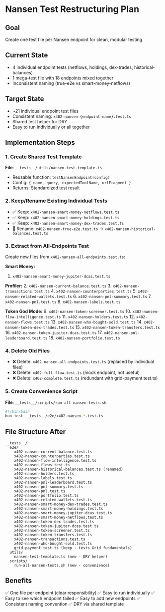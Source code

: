 # Nansen Test Restructuring Plan

## Goal
Create one test file per Nansen endpoint for clean, modular testing.

## Current State
- 4 individual endpoint tests (netflows, holdings, dex-trades, historical-balances)
- 1 mega-test file with 18 endpoints mixed together
- Inconsistent naming (true-e2e vs smart-money-netflows)

## Target State
- ~21 individual endpoint test files
- Consistent naming: `x402-nansen-{endpoint-name}.test.ts`
- Shared test helper for DRY
- Easy to run individually or all together

## Implementation Steps

### 1. Create Shared Test Template
**File**: `__tests__/utils/nansen-test-template.ts`
- Reusable function: `testNansenEndpoint(config)`
- Config: `{ name, query, expectedToolName, urlFragment }`
- Returns: Standardized test result

### 2. Keep/Rename Existing Individual Tests
- ✅ Keep: `x402-nansen-smart-money-netflows.test.ts`
- ✅ Keep: `x402-nansen-smart-money-holdings.test.ts`
- ✅ Keep: `x402-nansen-smart-money-dex-trades.test.ts`
- 🔄 Rename: `x402-nansen-true-e2e.test.ts` → `x402-nansen-historical-balances.test.ts`

### 3. Extract from All-Endpoints Test
Create new files from `x402-nansen-all-endpoints.test.ts`:

**Smart Money:**
1. `x402-nansen-smart-money-jupiter-dcas.test.ts`

**Profiler:**
2. `x402-nansen-current-balance.test.ts`
3. `x402-nansen-transactions.test.ts`
4. `x402-nansen-counterparties.test.ts`
5. `x402-nansen-related-wallets.test.ts`
6. `x402-nansen-pnl-summary.test.ts`
7. `x402-nansen-pnl.test.ts`
8. `x402-nansen-labels.test.ts`

**Token God Mode:**
9. `x402-nansen-token-screener.test.ts`
10. `x402-nansen-flow-intelligence.test.ts`
11. `x402-nansen-holders.test.ts`
12. `x402-nansen-flows.test.ts`
13. `x402-nansen-who-bought-sold.test.ts`
14. `x402-nansen-token-dex-trades.test.ts`
15. `x402-nansen-token-transfers.test.ts`
16. `x402-nansen-token-jupiter-dcas.test.ts`
17. `x402-nansen-pnl-leaderboard.test.ts`
18. `x402-nansen-portfolio.test.ts`

### 4. Delete Old Files
- ❌ Delete: `x402-nansen-all-endpoints.test.ts` (replaced by individual files)
- ❌ Delete: `x402-full-flow.test.ts` (mock endpoint, not useful)
- ❌ Delete: `x402-complete.test.ts` (redundant with grid-payment.test.ts)

### 5. Create Convenience Script
**File**: `__tests__/scripts/run-all-nansen-tests.sh`
```bash
#!/bin/bash
bun test __tests__/e2e/x402-nansen-*.test.ts
```

## File Structure After
```
__tests__/
  e2e/
    x402-nansen-current-balance.test.ts
    x402-nansen-counterparties.test.ts
    x402-nansen-flow-intelligence.test.ts
    x402-nansen-flows.test.ts
    x402-nansen-historical-balances.test.ts (renamed)
    x402-nansen-holders.test.ts
    x402-nansen-labels.test.ts
    x402-nansen-pnl-leaderboard.test.ts
    x402-nansen-pnl-summary.test.ts
    x402-nansen-pnl.test.ts
    x402-nansen-portfolio.test.ts
    x402-nansen-related-wallets.test.ts
    x402-nansen-smart-money-dex-trades.test.ts
    x402-nansen-smart-money-holdings.test.ts
    x402-nansen-smart-money-jupiter-dcas.test.ts
    x402-nansen-smart-money-netflows.test.ts
    x402-nansen-token-dex-trades.test.ts
    x402-nansen-token-jupiter-dcas.test.ts
    x402-nansen-token-screener.test.ts
    x402-nansen-token-transfers.test.ts
    x402-nansen-transactions.test.ts
    x402-nansen-who-bought-sold.test.ts
    grid-payment.test.ts (keep - tests Grid fundamentals)
  utils/
    nansen-test-template.ts (new - DRY helper)
  scripts/
    run-all-nansen-tests.sh (new - convenience)
```

## Benefits
✅ One file per endpoint (clear responsibility)
✅ Easy to run individually
✅ Easy to see which endpoint failed
✅ Easy to add new endpoints
✅ Consistent naming convention
✅ DRY via shared template

